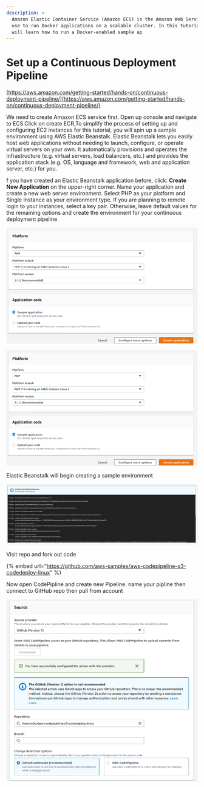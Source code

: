 ```yaml
---
description: >-
  Amazon Elastic Container Service (Amazon ECS) is the Amazon Web Service you
  use to run Docker applications on a scalable cluster. In this tutorial, you
  will learn how to run a Docker-enabled sample ap
---
```


# Set up a Continuous Deployment Pipeline



[https://aws.amazon.com/getting-started/hands-on/continuous-deployment-pipeline/](https://aws.amazon.com/getting-started/hands-on/continuous-deployment-pipeline/)

We need to create Amazon ECS service first. Open up console and navigate to ECS.Click on create ECR,To simplify the process of setting up and configuring EC2 instances for this tutorial, you will spin up a sample environment using AWS Elastic Beanstalk. Elastic Beanstalk lets you easily host web applications without needing to launch, configure, or operate virtual servers on your own. It automatically provisions and operates the infrastructure \(e.g. virtual servers, load balancers, etc.\) and provides the application stack \(e.g. OS, language and framework, web and application server, etc.\) for you.

f you have created an Elastic Beanstalk application before, click: **Create New Application** on the upper-right corner. Name your application and create a new web server environment. Select PHP as your platform and Single Instance as your environment type. If you are planning to remote login to your instances, select a key pair. Otherwise, leave default values for the remaining options and create the environment for your continuous deployment pipeline

![](../../.gitbook/assets/screenshot-from-2020-11-08-23-28-27.png)

![](../../.gitbook/assets/screenshot-from-2020-11-08-23-28-27%20%281%29.png)

Elastic Beanstalk will begin creating a sample environment

![](../../.gitbook/assets/screenshot-from-2020-11-08-23-32-48.png)

Visit repo and fork out code 

{% embed url="https://github.com/aws-samples/aws-codepipeline-s3-codedeploy-linux" %}

Now open CodePipline and create new Pipeline. name your pipline then connect to GitHub repo then pull from account

![](../../.gitbook/assets/screenshot-from-2020-11-08-23-35-21.png)

